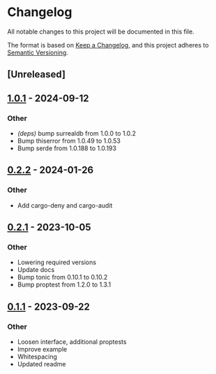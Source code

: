 # Changelog
All notable changes to this project will be documented in this file.

The format is based on [Keep a Changelog](https://keepachangelog.com/en/1.0.0/),
and this project adheres to [Semantic Versioning](https://semver.org/spec/v2.0.0.html).

## [Unreleased]

## [1.0.1](https://github.com/liamwh/surreal-id/compare/v1.0.0...v1.0.1) - 2024-09-12

### Other

- *(deps)* bump surrealdb from 1.0.0 to 1.0.2
- Bump thiserror from 1.0.49 to 1.0.53
- Bump serde from 1.0.188 to 1.0.193

## [0.2.2](https://github.com/liamwh/surreal-id/compare/v0.2.1...v0.2.2) - 2024-01-26

### Other
- Add cargo-deny and cargo-audit

## [0.2.1](https://github.com/liamwh/surreal-id/compare/v0.2.0...v0.2.1) - 2023-10-05

### Other
- Lowering required versions
- Update docs
- Bump tonic from 0.10.1 to 0.10.2
- Bump proptest from 1.2.0 to 1.3.1

## [0.1.1](https://github.com/liamwh/surreal-id/compare/v0.1.0...v0.1.1) - 2023-09-22

### Other
- Loosen interface, additional proptests
- Improve example
- Whitespacing
- Updated readme
